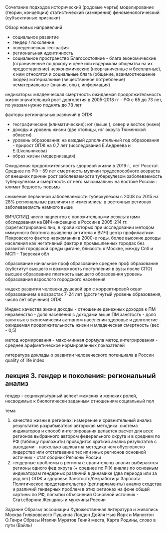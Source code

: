 Сочетание подходов
исторический (родовые черты)
моделирование (теории, концепции)
статистический (измерения)
феноменологический (субъективные признаки)

Обзор новых направелинй
- социальное развитие
- гендер / поколение
- поведенческая география
- региональная идентичность
- социальное пространство
Благосостояние - блага
экономические (ограниченные по доходу и цене или издержкам общемтва на их предоставление)
неэкономические (неорганиченные и бесплатные), к ним относятся и социальные блага (общение, взаимоотношение людей)
материальные (вещественное потребление)
нематериальные (знания, опыт, информация)

индикаторы:
младенческая смертность
ожидаемая продолжительность жизни
значительный рост долголетия в 2005-2018 гг - РФ с 65 до 73 лет, по указам нужно поднять до 78 лет

факторы региональных различий в ОПЖ
- географические (климатические): юг (выше ), север и восток (ниже)
- доходы и уровень жизни (две столицы, н/г округа Тюменской области)
- уровень образования: на каждый дополнительный год образования - прирост ОПЖ на 0,7 лет (исследования Е.Андреева и Е.Школьникова)
- образ жизни (модернизация)

Ожидаемая продолжительность здоровой жизни в 2019 г., лет Росстат. Среднее по РФ - 59 лет
смертность мужчин трудоспособного возраста от внешних причин
рост заболеваемости туберкулезом
заболеваемость туберкулезом и смертность от него максимальны на востоке России : климат бедность тюрьмы

снижение первичной заболеваемости туберкулезом с 2008 по 2015 на 28%
региональные различия не изменились: в восточных регионах заболеваеомсть намного выше

ВИЧ/СПИД
число пациентов с положительными результатами обследования на ВИЧ-инфекцию в России в 2005-214 гг.
(зарегистрировано лиц, в крови которых при исследовании методом иммунного блотинга выявлены антитела к ВИЧ)
центр профилактики Покровского
фактор наркомании в 2000-е годы. более высокие доходы населения как негативный фактор в промышленных городах без развитой городской среды
цыгане, близость к Москве, между Спб и МСП - Тверская обл

образование
начальное проф образование
среднее проф образование (субститут высшего и возможность поступления в вузы после СПО)
высшее образование
платность высшего образования
уровень образования взрослого городского населения

индекс развития человека
душевой врп с корректировой
охват образованием в возрастах 7-24 лет (достигнутый уровень образования, число лет обучения)
ОПЖ

Индекс качества жизни
доходы - отношение денежных доходов к ПМ
неравенство - доля населения с доходами выше ПМ
занятость - доля занятных в экономически активном населении
здоровье и долголетие - ожидаемая продолжительность жизни и младеческая смертность (вес - 0,5)

метод нормирования - макс-минная формула
метод интегрирования - среднее арифметическое нормированных показателей

литература
доклады о развитии человеческого потенциала в России
quality of life index

## лекция 3. гендер и поколения: региональный анализ
гендер - социокультурный аспект мкжских и женских ролей, несводимых к биологически заданным отношениям
социальный пол


тема
1. качество жизни в регионах: измерение и сравнительный анализ результатов
разрабыватеся авторская методика: система индикаторов и способ интегрирования
делается расчет для всех регионов выбранного автором федерального округа и в среднем по РФ (таблицу приложить)
проводится краткий анализ результатов с выводами - насколько адекватна методика
чем обусловлено лидерство или отстатввание тех или иных регионов
основной источник - стат сборник Регионы России
2. гендерные проблемы в регионах: сранительны анализ
	выбираются регионы одного фед округа (+ среднее по РФ)
	анализ по основным индикаторам гендерных различий в динамике (два периода или за ряд лет)
	ОПЖ и здоровье
	Занятость/безработица
	Зарплата
	Политическое представительство (рег.парламенты)
	анализ сходства и различий гендерных проблем в этих регионах на фоне общей картины по РФ, попытки объяснений
	Основной источник - Стат.сборник Женщины и мужчины России

Задание
Образы/ ассоциации
Художественная литература и живопись
Москва Гиляровского Пушкина
Лондон Дойля
Нью Йорк и Манхэтон О.Генри
Образы Италии Муратов
Гений места, Карта Родины, слово в пути (Вайль)

